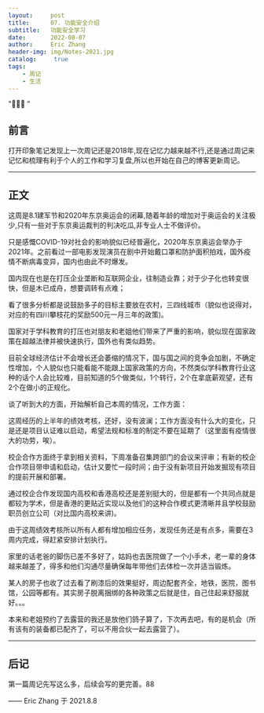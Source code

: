 ```yaml
---
layout:     post
title:      07. 功能安全介绍
subtitle:   功能安全学习
date:       2022-08-07
author:     Eric Zhang
header-img: img/Notes-2021.jpg
catalog: 	 true
tags:
    - 周记
    - 生活
---
```

"🙉🙉🙉 ”


## 前言

打开印象笔记发现上一次周记还是2018年,现在记忆力越来越不行,还是通过周记来记忆和梳理有利于个人的工作和学习复盘,所以也开始在自己的博客更新周记。

---


## 正文

这周是8.1建军节和2020年东京奥运会的闭幕,随着年龄的增加对于奥运会的关注极少,只有一些对于东京奥运裁判的判决吃瓜,非专业人士不做评价。

只是感慨COVID-19对社会的影响貌似已经普遍化，2020年东京奥运会举办于2021年。之前看过一部电影发现演员在剧中开始戴口罩和防护面积拍戏，国外疫情不断病毒变异，国内也由此不时爆发。

国内现在也是在打压企业垄断和互联网企业，往制造业靠；对于少子化也转变很快，但是木已成舟，想要调转有点难；

看了很多分析都是说鼓励多子的目标主要放在农村，三四线城市（貌似也说得对，对应的有四川攀枝花的奖励500元一月三年的政策)。

国家对于学科教育的打压也对朋友和老姐他们带来了严重的影响，貌似现在国家政策在超越法律并被快速执行，国外也有类似趋势。

目前全球经济估计不会增长还会萎缩的情况下，国与国之间的竞争会加剧，不确定性增加，个人貌似也只能看能不能跟上国家政策的方向，不然类似学科教育行业这种的话个人会比较难，目前知道的5个做类似，1个转行，2个在拿底薪观望，还有2个在做小的正规化。

谈了听到大的方面，开始解析自己本周的情况，工作方面：

这周经历的上半年的绩效考核，还好，没有波澜；工作方面没有什么大的变化，只是还是项目认证难以启动，希望法规和标准的制定不要在延期了（这里面有疫情很大的功劳，唉）。

校企合作方面终于拿到相关资料，下周准备召集跨部门的会议来评审；有新的校企合作项目带申请和启动，估计又要忙一段时间；由于没有新项目开始发掘现有项目的提前开展和部署。

通过校企合作发现国内高校和香港高校还是差别挺大的，但是都有一个共同点就是都较为学术，但是香港的更贴近实现以及他们的这种合作模式更清晰并且学校鼓励职员创立公司（对比国内高校来讲)。

由于这周绩效考核所以所有人都有增加相应任务，发现任务还是有点多，需要在3周内完成，得赶紧安排计划执行。

家里的话老爸的脚伤已差不多好了，姑妈也去医院做了一个小手术，老一辈的身体越来越差了，得多和他们沟通尽量确保每年带他们去体检一次并适当锻炼。

某人的房子也收了过去看了刷漆后的效果挺好，周边配套齐全，地铁，医院，图书馆，公园等都有。其实房子脱离捆绑的各种政策之后就是住，自己住起来舒服就好。。。

本来和老姐预约了去露营的我还是放他们鸽子算了，下次再去吧，有的是机会（所有该有的装备都已配齐了，可以不用合伙一起去露营了）。

---


## 后记

第一篇周记先写这么多，后续会写的更完善。88


—— Eric Zhang 于 2021.8.8
